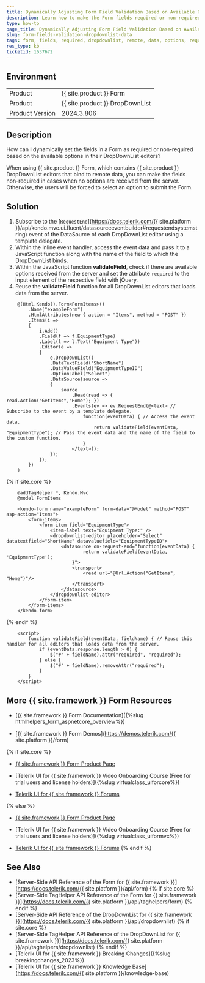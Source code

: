 ```yaml
---
title: Dynamically Adjusting Form Field Validation Based on Available Options in the DropDownList Editor
description: Learn how to make the Form fields required or non-required based on the available options of the DropDownList editors, which are configured for remote data binding.
type: how-to
page_title: Dynamically Adjusting Form Field Validation Based on Available Options in the DropDownList Editor
slug: form-fields-validation-dropdownlist-data
tags: form, fields, required, dropdownlist, remote, data, options, requestend
res_type: kb
ticketid: 1637672
---
```


## Environment

<table>
<tbody>
<tr>
<td>Product</td>
<td>{{ site.product }} Form</td>
</tr>
<tr>
<td>Product</td>
<td>{{ site.product }} DropDownList</td>
</tr>
<tr>
<td>Product Version</td>
<td>2024.3.806</td>
</tr>
</tbody>
</table>

## Description

How can I dynamically set the fields in a Form as required or non-required based on the available options in their DropDownList editors?

When using {{ site.product }} Form, which contains {{ site.product }} DropDownList editors that bind to remote data, you can make the fields non-required in cases when no options are received from the server. Otherwise, the users will be forced to select an option to submit the Form.

## Solution

1. Subscribe to the [`RequestEnd`](https://docs.telerik.com/{{ site.platform }}/api/kendo.mvc.ui.fluent/datasourceeventbuilder#requestendsystemstring) event of the DataSource of each DropDownList editor using a template delegate.
1. Within the inline event handler, access the event data and pass it to a JavaScript function along with the name of the field to which the DropDownList binds.
1. Within the JavaScript function **validateField**, check if there are available options received from the server and set the attribute `required` to the input element of the respective field with jQuery.
1. Reuse the **validateField** function for all DropDownList editors that loads data from the server.

```HtmlHelper
    @(Html.Kendo().Form<FormItems>()
        .Name("exampleForm")
        .HtmlAttributes(new { action = "Items", method = "POST" })
        .Items(i =>
        {
            i.Add()
            .Field(f => f.EquipmentType)
            .Label(l => l.Text("Equipment Type"))
            .Editor(e =>
            {
                e.DropDownList()
                .DataTextField("ShortName")
                .DataValueField("EquipmentTypeID")
                .OptionLabel("Select")
                .DataSource(source =>
                {
                    source
                        .Read(read => { read.Action("GetItems","Home"); })
                        .Events(ev => ev.RequestEnd(@<text> // Subscribe to the event by a template delegate.
                            function(eventData) { // Access the event data.
                                return validateField(eventData, "EquipmentType"); // Pass the event data and the name of the field to the custom function.
                            }
                        </text>));
                });
            });
        })
    )
```
{% if site.core %}
```TagHelper
    @addTagHelper *, Kendo.Mvc
    @model FormItems

    <kendo-form name="exampleForm" form-data="@Model" method="POST" asp-action="Items">
        <form-items>
            <form-item field="EquipmentType">
                <item-label text="Equipment Type:" />
                <dropdownlist-editor placeholder="Select" datatextfield="ShortName" datavaluefield="EquipmentTypeID">
                    <datasource on-request-end="function(eventData) {
                            return validateField(eventData, 'EquipmentType');
                        }">
                        <transport>
                            <read url="@Url.Action("GetItems", "Home")"/>
                        </transport>
                    </datasource>
                </dropdownlist-editor>
            </form-item>
        </form-items>
    </kendo-form>
```
{% endif %}
```Scripts
    <script>
        function validateField(eventData, fieldName) { // Reuse this handler for all editors that loads data from the server.
            if (eventData.response.length > 0) {
                $("#" + fieldName).attr("required", "required");
            } else {
                $("#" + fieldName).removeAttr("required");
            }
        }
    </script>
```

## More {{ site.framework }} Form Resources

* [{{ site.framework }} Form Documentation]({%slug htmlhelpers_form_aspnetcore_overview%})

* [{{ site.framework }} Form Demos](https://demos.telerik.com/{{ site.platform }}/form)

{% if site.core %}
* [{{ site.framework }} Form Product Page](https://www.telerik.com/aspnet-core-ui/form)

* [Telerik UI for {{ site.framework }} Video Onboarding Course (Free for trial users and license holders)]({%slug virtualclass_uiforcore%})

* [Telerik UI for {{ site.framework }} Forums](https://www.telerik.com/forums/aspnet-core-ui)

{% else %}
* [{{ site.framework }} Form Product Page](https://www.telerik.com/aspnet-mvc/form)

* [Telerik UI for {{ site.framework }} Video Onboarding Course (Free for trial users and license holders)]({%slug virtualclass_uiformvc%})

* [Telerik UI for {{ site.framework }} Forums](https://www.telerik.com/forums/aspnet-mvc)
{% endif %}

## See Also

* [Server-Side API Reference of the Form for {{ site.framework }}](https://docs.telerik.com/{{ site.platform }}/api/form)
{% if site.core %}
* [Server-Side TagHelper API Reference of the Form for {{ site.framework }}](https://docs.telerik.com/{{ site.platform }}/api/taghelpers/form)
{% endif %}
* [Server-Side API Reference of the DropDownList for {{ site.framework }}](https://docs.telerik.com/{{ site.platform }}/api/dropdownlist)
{% if site.core %}
* [Server-Side TagHelper API Reference of the DropDownList for {{ site.framework }}](https://docs.telerik.com/{{ site.platform }}/api/taghelpers/dropdownlist)
{% endif %}
* [Telerik UI for {{ site.framework }} Breaking Changes]({%slug breakingchanges_2023%})
* [Telerik UI for {{ site.framework }} Knowledge Base](https://docs.telerik.com/{{ site.platform }}/knowledge-base)
